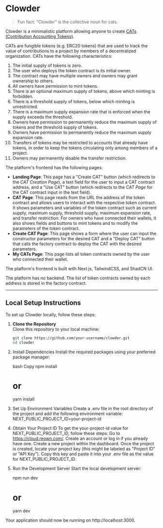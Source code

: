 # Clowder

> Fun fact: "Clowder" is the collective noun for cats.

Clowder is a minimalistic platform allowing anyone to create [CATs (Contribution Accounting Tokens)](https://docs.stability.nexus/about-us/the-stable-order/cats).

CATs are fungible tokens (e.g. ERC20 tokens) that are used to track the value of contributions to a project by members of a decentralized organization. CATs have the following characteristics:

1. The initial supply of tokens is zero.
2. The user who deploys the token contract is its initial owner.
3. The contract may have multiple owners and owners may grant ownership to others.
4. All owners have permission to mint tokens.
5. There is an optional maximum supply of tokens, above which minting is forbidden.
6. There is a threshold supply of tokens, below which minting is unrestricted.
7. There is a maximum supply expansion rate that is enforced when the supply exceeds the threshold.
8. Owners have permission to permanently reduce the maximum supply of tokens and the threshold supply of tokens.
9. Owners have permission to permanently reduce the maximum supply expansion rate.
10. Transfers of tokens may be restricted to accounts that already have tokens, in order to keep the tokens circulating only among members of a project.
11. Owners may permanently disable the transfer restriction.

The platform's frontend has the following pages:

- **Landing Page**: This page has a "Create CAT" button (which redirects to the *CAT Creation Page*), a text field for the user to input a CAT contract address, and a "Use CAT" button (which redirects to the *CAT Page* for the CAT contract input in the text field).
- **CAT Page**: This page reads from the URL the address of the token contract and allows users to interact with the respective token contract. It shows parameters and variables of the token contract such as current supply, maximum supply, threshold supply, maximum expansion rate, and transfer restriction. For owners who have connected their wallets, it also shows fields and buttons to mint tokens and to modify the parameters of the token contract.
- **Create CAT Page**: This page shows a form where the user can input the constructor parameters for the desired CAT and a "Deploy CAT" button that calls the factory contract to deploy the CAT with the desired parameters.
- **My CATs Page**: This page lists all token contracts owned by the user who connected their wallet.

The platform's frontend is built with Next.js, TailwindCSS, and ShadCN UI.

The platform has no backend. The list of token contracts owned by each address is stored in the factory contract.

---

## Local Setup Instructions

To set up Clowder locally, follow these steps:

1. **Clone the Repository**  
   Clone this repository to your local machine:
   ```bash
   git clone https://github.com/your-username/clowder.git
   cd clowder
2. Install Dependencies
    Install the required packages using your preferred package manager:

    bash
    Copy
    npm install
    # or
    yarn install

3. Set Up Environment Variables
    Create a .env file in the root directory of the project and add the following environment variable:
    NEXT_PUBLIC_PROJECT_ID=your-project-id

4. Obtain Your Project ID
    To get the your-project-id value for NEXT_PUBLIC_PROJECT_ID, follow these steps:
    Go to https://cloud.reown.com/.
    Create an account or log in if you already have one.
    Create a new project within the dashboard.
    Once the project is created, locate your project key (this might be labeled as "Project ID" or "API Key").
    Copy this key and paste it into your .env file as the value for NEXT_PUBLIC_PROJECT_ID.

5. Run the Development Server
    Start the local development server:

    npm run dev
    # or
    yarn dev


Your application should now be running on http://localhost:3000.